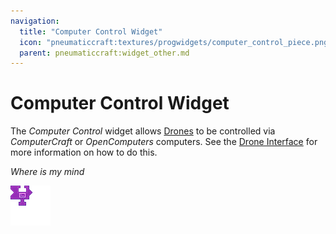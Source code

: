 ```yaml
---
navigation:
  title: "Computer Control Widget"
  icon: "pneumaticcraft:textures/progwidgets/computer_control_piece.png"
  parent: pneumaticcraft:widget_other.md
---
```


# Computer Control Widget

The *Computer Control* widget allows [Drones](../drone.md) to be controlled via *ComputerCraft* or *OpenComputers* computers. See the [Drone Interface](../drone_interface.md) for more information on how to do this.

*Where is my mind*

![](computer_control_piece.png)

